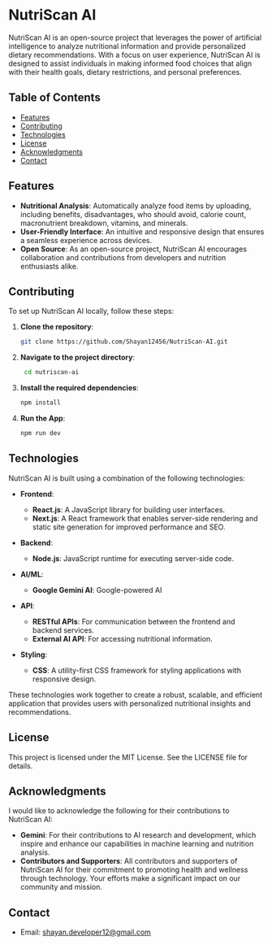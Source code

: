 # NutriScan AI

NutriScan AI is an open-source project that leverages the power of artificial intelligence to analyze nutritional information and provide personalized dietary recommendations. With a focus on user experience, NutriScan AI is designed to assist individuals in making informed food choices that align with their health goals, dietary restrictions, and personal preferences.

## Table of Contents

- [Features](#features)
- [Contributing](#Contributing)
- [Technologies](#technologies)
- [License](#license)
- [Acknowledgments](#acknowledgments)
- [Contact](#contact)

## Features

- **Nutritional Analysis**: Automatically analyze food items by uploading, including benefits, disadvantages, who should avoid, calorie count, macronutrient breakdown, vitamins, and minerals.
- **User-Friendly Interface**: An intuitive and responsive design that ensures a seamless experience across devices.
- **Open Source**: As an open-source project, NutriScan AI encourages collaboration and contributions from developers and nutrition enthusiasts alike.

## Contributing

To set up NutriScan AI locally, follow these steps:

1. **Clone the repository**:
   ```bash
   git clone https://github.com/Shayan12456/NutriScan-AI.git

2. **Navigate to the project directory**:
   ```bash
    cd nutriscan-ai

3. **Install the required dependencies**:
   ```bash
   npm install

4. **Run the App**:
   ```bash
   npm run dev   

## Technologies

NutriScan AI is built using a combination of the following technologies:

- **Frontend**:
  - **React.js**: A JavaScript library for building user interfaces.
  - **Next.js**: A React framework that enables server-side rendering and static site generation for improved performance and SEO.

- **Backend**:
  - **Node.js**: JavaScript runtime for executing server-side code.


- **AI/ML**:
  - **Google Gemini AI**: Google-powered AI 

- **API**:
  - **RESTful APIs**: For communication between the frontend and backend services.
  - **External AI API**: For accessing nutritional information.

- **Styling**:
  - **CSS**: A utility-first CSS framework for styling applications with responsive design.

These technologies work together to create a robust, scalable, and efficient application that provides users with personalized nutritional insights and recommendations.

## License

This project is licensed under the MIT License. See the LICENSE file for details.

## Acknowledgments

I would like to acknowledge the following for their contributions to NutriScan AI:

- **Gemini**: For their contributions to AI research and development, which inspire and enhance our capabilities in machine learning and nutrition analysis.
- **Contributors and Supporters**: All contributors and supporters of NutriScan AI for their commitment to promoting health and wellness through technology. Your efforts make a significant impact on our community and mission.


## Contact
- Email: shayan.developer12@gmail.com